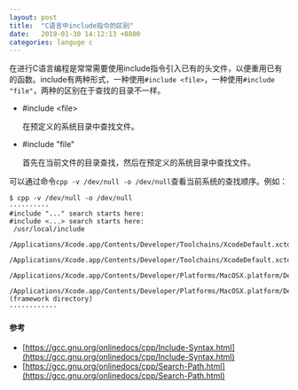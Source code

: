 ```yaml
---
layout: post
title:  "C语言中include指令的区别"
date:   2019-01-30 14:12:13 +0800
categories: languge c
---
```


在进行C语言编程是常常需要使用include指令引入已有的头文件，以便重用已有的函数。include有两种形式，一种使用`#include <file>`，一种使用`#include "file"`，两种的区别在于查找的目录不一样。

* #include <file\>

  在预定义的系统目录中查找文件。

* #include "file"

  首先在当前文件的目录查找，然后在预定义的系统目录中查找文件。


可以通过命令`cpp -v /dev/null -o /dev/null`查看当前系统的查找顺序。例如：

```shell
$ cpp -v /dev/null -o /dev/null
··········
#include "..." search starts here:
#include <...> search starts here:
 /usr/local/include
 /Applications/Xcode.app/Contents/Developer/Toolchains/XcodeDefault.xctoolchain/usr/lib/clang/10.0.0/include
 /Applications/Xcode.app/Contents/Developer/Toolchains/XcodeDefault.xctoolchain/usr/include
 /Applications/Xcode.app/Contents/Developer/Platforms/MacOSX.platform/Developer/SDKs/MacOSX10.14.sdk/usr/include
 /Applications/Xcode.app/Contents/Developer/Platforms/MacOSX.platform/Developer/SDKs/MacOSX10.14.sdk/System/Library/Frameworks (framework directory)
············
```

#### 参考
* [https://gcc.gnu.org/onlinedocs/cpp/Include-Syntax.html](https://gcc.gnu.org/onlinedocs/cpp/Include-Syntax.html)
* [https://gcc.gnu.org/onlinedocs/cpp/Search-Path.html](https://gcc.gnu.org/onlinedocs/cpp/Search-Path.html)
